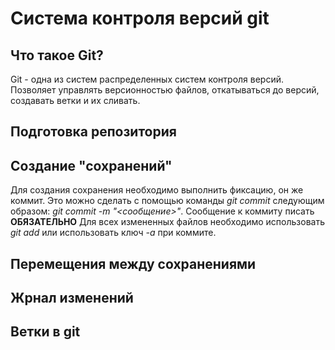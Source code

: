 # Система контроля версий git

## Что такое Git?
Git - одна из систем распределенных систем контроля версий. Позволяет управлять версионностью файлов, откатываться до версий, создавать ветки и их сливать.

## Подготовка репозитория

## Создание "сохранений"
Для создания сохранения необходимо выполнить фиксацию, он же коммит. Это можно сделать с помощью команды *git commit* следующим образом: *git commit -m "<сообщение>"*. Сообщение к коммиту писать **ОБЯЗАТЕЛЬНО**
Для всех измененных файлов необходимо использовать *git add* или использовать ключ *-a* при коммите.
## Перемещения между сохранениями

## Жрнал изменений

## Ветки в git